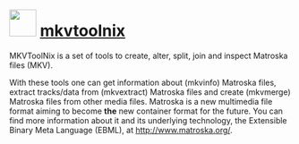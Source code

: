 # <img src="https://cdn.jsdelivr.net/gh/chocolatey-community/chocolatey-coreteampackages@edba4a5849ff756e767cba86641bea97ff5721fe/icons/mkvtoolnix.png" width="48" height="48"/> [mkvtoolnix](https://chocolatey.org/packages/mkvtoolnix)


MKVToolNix is a set of tools to create, alter, split, join and inspect Matroska files (MKV).

With these tools one can get information about (mkvinfo) Matroska files, extract tracks/data from (mkvextract) Matroska files and create (mkvmerge) Matroska files from other media files. Matroska is a new multimedia file format aiming to become **the** new container format for the future. You can find more information about it and its underlying technology, the Extensible Binary Meta Language (EBML), at http://www.matroska.org/.

